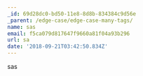 ```yaml
---
_id: 69d28dc0-bd50-11e8-8d8b-834384c9d56e
_parent: /edge-case/edge-case-many-tags/
name: sas
email: f5ca079d817647f9660a81f04a93b296
url: sa
date: '2018-09-21T03:42:50.834Z'
---
```

sas
